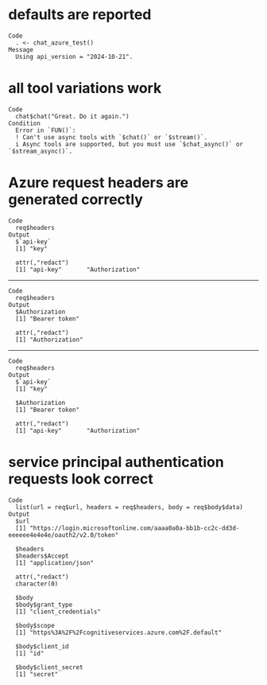 # defaults are reported

    Code
      . <- chat_azure_test()
    Message
      Using api_version = "2024-10-21".

# all tool variations work

    Code
      chat$chat("Great. Do it again.")
    Condition
      Error in `FUN()`:
      ! Can't use async tools with `$chat()` or `$stream()`.
      i Async tools are supported, but you must use `$chat_async()` or `$stream_async()`.

# Azure request headers are generated correctly

    Code
      req$headers
    Output
      $`api-key`
      [1] "key"
      
      attr(,"redact")
      [1] "api-key"       "Authorization"

---

    Code
      req$headers
    Output
      $Authorization
      [1] "Bearer token"
      
      attr(,"redact")
      [1] "Authorization"

---

    Code
      req$headers
    Output
      $`api-key`
      [1] "key"
      
      $Authorization
      [1] "Bearer token"
      
      attr(,"redact")
      [1] "api-key"       "Authorization"

# service principal authentication requests look correct

    Code
      list(url = req$url, headers = req$headers, body = req$body$data)
    Output
      $url
      [1] "https://login.microsoftonline.com/aaaa0a0a-bb1b-cc2c-dd3d-eeeeee4e4e4e/oauth2/v2.0/token"
      
      $headers
      $headers$Accept
      [1] "application/json"
      
      attr(,"redact")
      character(0)
      
      $body
      $body$grant_type
      [1] "client_credentials"
      
      $body$scope
      [1] "https%3A%2F%2Fcognitiveservices.azure.com%2F.default"
      
      $body$client_id
      [1] "id"
      
      $body$client_secret
      [1] "secret"
      
      

